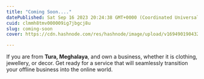 ```yaml
---
title: "Coming Soon...."
datePublished: Sat Sep 16 2023 20:24:38 GMT+0000 (Coordinated Universal Time)
cuid: clmmh8tmv000009ig7jbgcj8u
slug: coming-soon
cover: https://cdn.hashnode.com/res/hashnode/image/upload/v1694901904327/208dbd7f-1980-4381-8417-88f093e94516.gif

---
```


If you are from **Tura, Meghalaya**, and own a business, whether it is clothing, jewellery, or decor. Get ready for a service that will seamlessly transition your offline business into the online world.